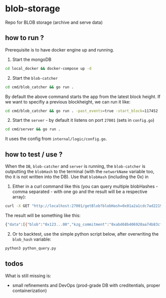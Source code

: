 # blob-storage
Repo for BLOB storage (archive and serve data)

## how to run ?

Prerequisite is to have docker engine up and running.

1. Start the mongoDB
```bash
cd local_docker && docker-compose up -d
```

2. Start the `blob-catcher`
```bash
cd cmd/blob_catcher && go run .
```
By default the above command starts the app from the latest block height. If we want to specifiy a previous blockheight, we can run it like:

```bash
cd cmd/blob_catcher && go run . -past_events=true -start_block=117452
```


2. Start the `server` - by default it listens on port `27001` (sets in `config.go`)
```bash
cd cmd/server && go run .
```

It uses the config from `internal/logic/config.go`.

## how to test / use ?

When the `DB`, `blob-catcher` and `server` is running, the `blob-catcher` is outputting the `blobHash` to the terminal (with the `networkName` variable too, tho it is not written into the DB). Use that `blobHash` (including the 0x) in 

1. Either in a curl command like this (you can query multiple blobHashes - comma separated - with one go and the result will be a respective array):
```bash
curl -X GET "http://localhost:27001/getBlob?blobHash=0x01a2a1cdc7ad221934061642a79a760776a013d0e6fa1a1c6b642ace009c372a,0xWRONG_HASH"
```

The result will be something like this:
```bash
{"data":[{"blob":"0x123...00","kzg_commitment":"0xabd68b406920aa74b83cf19655f1179d373b5a8cba21b126b2c18baf2096c8eb9ab7116a89b375546a3c30038485939e"}, {"blob":"NOT_FOUND","kzg_commitment":"NOT_FOUND"}]}
```

2. Or to backtest, use the simple python script below, after overwriting the `blob_hash` variable:

```bash
python3 python_query.py
```

## todos
What is still missing is:
- small refinements and DevOps (prod-grade DB with creditentials, proper containerization)
